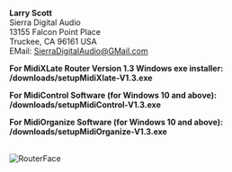 <b>Larry Scott</b><br>
Sierra Digital Audio<br>
13155 Falcon Point Place<br>
Truckee, CA  96161  USA<br>
EMail: SierraDigitalAudio@GMail.com<br>

<b>For MidiXLate Router Version 1.3 Windows exe installer: &nbsp;&nbsp;&nbsp;&nbsp;  /downloads/setupMidiXlate-V1.3.exe</b><br>

<b>For MidiControl Software (for Windows 10 and above): &nbsp;&nbsp;&nbsp;&nbsp;  /downloads/setupMidiControl-V1.3.exe</b><br>

<b>For MidiOrganize Software (for Windows 10 and above): &nbsp;&nbsp;&nbsp;&nbsp; /downloads/setupMidiOrganize-V1.3.exe</b><br><br>

![RouterFace](https://github.com/user-attachments/assets/43c228e0-ff50-4296-8cb7-263a691db000)
